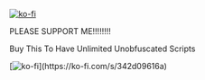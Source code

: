 [![ko-fi](https://ko-fi.com/img/githubbutton_sm.svg)](https://ko-fi.com/O4O515DIW5)




PLEASE SUPPORT ME!!!!!!!!


Buy This To Have Unlimited Unobfuscated Scripts







[![ko-fi](https://storage.ko-fi.com/cdn/brandasset/v2/support_me_on_kofi_blue.png?_gl=1*28ut0o*_gcl_aw*R0NMLjE3MzAxNzI5MjUuQ2owS0NRanc3UHk0QmhDYkFSSXNBTU14LV9KOUlYQlFXaUxXclJSci1fOEJmM1AtcjVDN2RKdGFEZU9JdWFaWmJxTGRneFpDb3l3YTFpNGFBbGhBRUFMd193Y0I.*_gcl_au*OTA2NDQ5NTUxLjE3MzAxNzA4MzA.*_ga*MTU0NDgwNjQ1Ni4xNzMwMTcwODMx*_ga_M13FZ7VQ2C*MTczMDE3MjkyMy4yLjEuMTczMDE3NjU0OC43LjAuMA..)](https://ko-fi.com/s/342d09616a)
